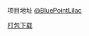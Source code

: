 项目地址 [@BluePointLilac](https://github.com/BluePointLilac/ContextMenuManager)

[打包下载](https://cowtransfer.com/s/057595e7a65f48)